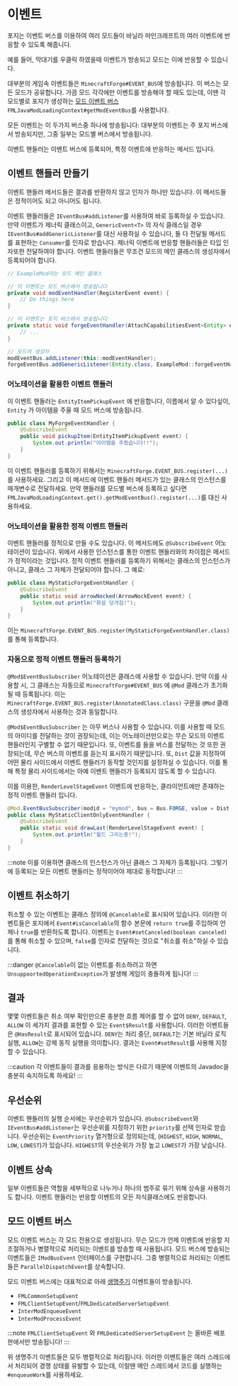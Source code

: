 이벤트
======

포지는 이벤트 버스를 이용하여 여러 모드들이 바닐라 마인크래프트의 여러 이벤트에 반응할 수 있도록 해줍니다.

예를 들어, 막대기를 우클릭 하였을때 이벤트가 방송되고 모드는 이에 반응할 수 있습니다.

대부분의 게임속 이벤트들은 `MinecraftForge#EVENT_BUS`에 방송됩니다. 이 버스는 모든 모드가 공유합니다. 가끔 모드 각각에만 이벤트를 방송해야 할 때도 있는데, 이땐 각 모드별로 포지가 생성하는 [모드 이벤트 버스] `FMLJavaModLoadingContext#getModEventBus`를 사용합니다.

모든 이벤트는 이 두가지 버스중 하나에 방송됩니다: 대부분의 이벤트는 주 포지 버스에서 방송되지만, 그중 일부는 모드별 버스에서 방송됩니다.

이벤트 핸들러는 이벤트 버스에 등록되어, 특정 이벤트에 반응하는 메서드 입니다.

이벤트 핸들러 만들기
-------------------------

이벤트 핸들러 메서드들은 결과를 반환하지 않고 인자가 하나만 있습니다. 이 메서드들은 정적이어도 되고 아니어도 됩니다.

이벤트 핸들러들은 `IEventBus#addListener`를 사용하여 바로 등록하실 수 있습니다. 만약 이벤트가 제너릭 클래스이고, `GenericEvent<T>` 의 자식 클래스일 경우 `IEventBus#addGenericListener`를 대신 사용하실 수 있습니다, 둘 다 전달될 메서드를 표현하는 `Consumer`를 인자로 받습니다. 제너릭 이벤트에 반응할 핸들러들은 타입 인자또한 전달하여야 합니다. 이벤트 핸들러들은 무조건 모드의 메인 클래스의 생성자에서 등록되어야 합니다.

```java
// ExampleMod라는 모드 메인 클래스

// 이 이벤트는 모드 버스에서 방송됩니다
private void modEventHandler(RegisterEvent event) {
    // Do things here
}

// 이 이벤트는 포지 버스에서 방송됩니다
private static void forgeEventHandler(AttachCapabilitiesEvent<Entity> event) {
    // ...
}

// 모드의 생성자
modEventBus.addListener(this::modEventHandler);
forgeEventBus.addGenericListener(Entity.class, ExampleMod::forgeEventHandler);
```

### 어노테이션을 활용한 이벤트 핸들러

이 이벤트 핸들러는 `EntityItemPickupEvent` 에 반응합니다, 이름에서 알 수 있다싶이, `Entity` 가 아이템을 주울 때 모드 버스에 방송됩니다.

```java
public class MyForgeEventHandler {
    @SubscribeEvent
    public void pickupItem(EntityItemPickupEvent event) {
        System.out.println("아이템을 주웠습니다!!");
    }
}
```

이 이벤트 핸들러를 등록하기 위해서는 `MinecraftForge.EVENT_BUS.register(...)`를 사용하세요. 그리고 이 메서드에 이벤트 핸들러 메서드가 있는 클래스의 인스턴스를 매개변수로 전달하세요. 만약 핸들러를 모드별 버스에 등록하고 싶다면 `FMLJavaModLoadingContext.get().getModEventBus().register(...)`를 대신 사용하세요.

### 어노테이션을 활용한 정적 이벤트 핸들러

이벤트 핸들러를 정적으로 만들 수도 있습니다. 이 메서드에도 `@SubscribeEvent` 어노테이션이 있습니다. 위에서 사용한 인스턴스를 통한 이벤트 핸들러와의 차이점은 메서드가 정적이라는 것입니다. 정적 이벤트 핸들러를 등록하기 위해서는 클래스의 인스턴스가 아니고, 클래스 그 자체가 전달되어야 합니다. 그 예로:

```java
public class MyStaticForgeEventHandler {
    @SubscribeEvent
    public static void arrowNocked(ArrowNockEvent event) {
        System.out.println("화살 당겨짐!");
    }
}
```

이는 `MinecraftForge.EVENT_BUS.register(MyStaticForgeEventHandler.class)`를 통해 등록합니다.

### 자동으로 정적 이벤트 핸들러 등록하기

`@Mod$EventBusSubscriber` 어노테이션은 클래스에 사용할 수 있습니다. 만약 이를 사용할 시, 그 클래스는 자동으로 `MinecraftForge#EVENT_BUS` 에 `@Mod` 클래스가 초기화될 때 등록됩니다. 이는 `MinecraftForge.EVENT_BUS.register(AnnotatedClass.class)` 구문을 `@Mod` 클래스의 생성자에서 사용하는 것과 동일합니다.

`@Mod$EventBusSubscriber` 는 아무 버스나 사용할 수 있습니다. 이를 사용할 때 모드의 아이디를 전달하는 것이 권장되는데, 이는 어노테이션만으로는 무슨 모드의 이벤트 핸들러인지 구별할 수 없기 때문입니다. 또, 이벤트를 들을 버스를 전달하는 것 또한 권장되는데, 무슨 버스의 이벤트를 듣는지 표시하기 때문입니다. 또, `Dist` 값을 지정하여 어떤 물리 사이드에서 이벤트 핸들러가 동작할 것인지를 설정하실 수 있습니다. 이를 통해 특정 물리 사이드에서는 아예 이벤트 핸들러가 등록되지 않도록 할 수 있습니다.

이를 이용한, `RenderLevelStageEvent` 이벤트에 반응하는, 클라이언트에만 존재하는 정적 이벤트 핸들러 입니다.

```java
@Mod.EventBusSubscriber(modid = "mymod", bus = Bus.FORGE, value = Dist.CLIENT)
public class MyStaticClientOnlyEventHandler {
    @SubscribeEvent
    public static void drawLast(RenderLevelStageEvent event) {
        System.out.println("월드 그리는중!");
    }
}
```

:::note
이를 이용하면 클래스의 인스턴스가 아닌 클래스 그 자체가 등록됩니다. 그렇기에 등록되는 모든 이벤트 핸들러는 정적이어야 제대로 동작합니다!
:::

이벤트 취소하기
---------

취소할 수 있는 이벤트는 클래스 정의에 `@Cancelable`로 표시되어 있습니다. 이러한 이벤트들은 포지에서 `Event#isCancelable`의 함수 본문에 `return true`를 주입하여 언제나 `true`를 반환하도록 합니다. 이벤트는 `Event#setCanceled(boolean canceled)`를 통해 취소할 수 있으며, `false`를 인자로 전달하는 것으로 "취소를 취소"하실 수 있습니다.

:::danger
`@Cancelable`이 없는 이벤트를 취소하려고 하면 `UnsuppoortedOperationException`가 발생해 게임이 충돌하게 됩니다!
:::

결과
-------

몇몇 이벤트들은 취소 여부 확인만으론 충분한 흐름 제어를 할 수 없어 `DENY`, `DEFAULT`, `ALLOW` 이 세가지 결과를 표현할 수 있는 `Event$Result`를 사용합니다. 이러한 이벤트들은 `@HasResult`로 표시되어 있습니다. `DENY`는 처리 중단, `DEFAULT`는 기본 바닐라 로직 실행, `ALLOW`는 강제 동작 실행을 의미합니다. 결과는 `Event#setResult`를 사용해 지정할 수 있습니다.

:::caution
각 이벤트들이 결과를 응용하는 방식은 다르기 때문에 이벤트의 Javadoc을 충분히 숙지하도록 하세요!
:::

우선순위
--------

이벤트 핸들러의 실행 순서에는 우선순위가 있습니다. `@SubscribeEvent`와 `IEventBus#addListener`는 우선순위를 지정하기 위한 `priority`를 선택 인자로 받습니다. 우선순위는 `EventPriority` 열거형으로 정의되는데, (`HIGHEST`, `HIGH`, `NORMAL`, `LOW`, `LOWEST`)가 있습니다. `HIGHEST`의 우선순위가 가장 높고 `LOWEST`가 가장 낮습니다.

이벤트 상속
----------

일부 이벤트들은 역할을 세부적으로 나누거나 하나의 범주로 묶기 위해 상속을 사용하기도 합니다. 이벤트 핸들러는 반응할 이벤트의 모든 자식클래스에도 반응합니다.

모드 이벤트 버스
-------------

모드 이벤트 버스는 각 모드 전용으로 생성됩니다. 무슨 모드가 언제 이벤트에 반응할 지 조절하거나 병렬적으로 처리되는 이벤트를 방송할 때 사용됩니다. 모드 버스에 방송되는 이벤트들은 `IModBusEvent` 인터페이스를 구현합니다. 그중 병렬적으로 처리되는 이벤트들은 `ParallelDispatchEvent`를 상속합니다.

모드 이벤트 버스에는 대표적으로 아래 [생명주기] 이벤트들이 방송됩니다.

* `FMLCommonSetupEvent`
* `FMLClientSetupEvent`/`FMLDedicatedServerSetupEvent`
* `InterModEnqueueEvent`
* `InterModProcessEvent`

:::note
`FMLClientSetupEvent` 와 `FMLDedicatedServerSetupEvent` 는 올바른 배포판에서만 방송됩니다!
:::

위 생명주기 이벤트들은 모두 병렬적으로 처리됩니다. 이러한 이벤트들은 여러 스레드에서 처리되어 경쟁 상태를 유발할 수 있는데, 이럴땐 메인 스레드에서 코드를 실행하는 `#enqueueWork`를 사용하세요.

[모드 이벤트 버스]: #모드-이벤트-버스
[생명주기]: ./lifecycle.md
